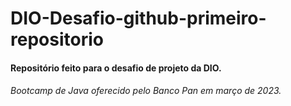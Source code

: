 # DIO-Desafio-github-primeiro-repositorio
#### Repositório feito para o desafio de projeto da DIO.
###### Bootcamp de Java oferecido pelo Banco Pan em março de 2023.

